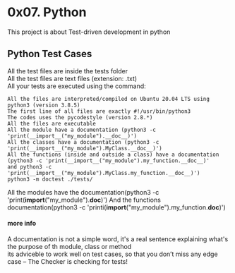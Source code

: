 # 0x07. Python

This project is about Test-driven development in python

## Python Test Cases

All the test files are inside the tests folder <br>
All the test files are text files (extension: .txt) <br>
All your tests are executed using the command: <br>

    All the files are interpreted/compiled on Ubuntu 20.04 LTS using python3 (version 3.8.5)
    The first line of all files are exactly #!/usr/bin/python3
    The codes uses the pycodestyle (version 2.8.*)
    All the files are executable
    All the module have a documentation (python3 -c 'print(__import__("my_module").__doc__)')
    All the classes have a documentation (python3 -c 'print(__import__("my_module").MyClass.__doc__)')
    All the functions (inside and outside a class) have a documentation
	(python3 -c 'print(__import__("my_module").my_function.__doc__)' 
	and python3 -c 'print(__import__("my_module").MyClass.my_function.__doc__)')
    python3 -m doctest ./tests/
All the modules have the documentation(python3 -c 'print(__import__("my_module").__doc__)')
And the functions documentation(python3 -c 'printi(__import__("my_module").my_function.__doc__)')

#### more info

A documentation is not a simple word, it's a real sentence explaining what's the purpose of th module,
class or method <br>
its adviceble to work well on test cases, so that you don’t miss any edge case
 – The Checker is checking for tests!
